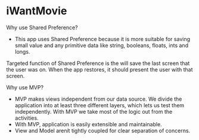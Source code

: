 # iWantMovie

Why use Shared Preference?

- This app uses Shared Preference because it is more suitable for saving small value and any primitive data like string, booleans, floats, ints and longs.

Targeted function of Shared Preference is the will save the last screen that the user was on. When the app restores, it should present the user with that screen.

Why use MVP?

- MVP makes views independent from our data source. We divide the application into at least three different layers, which lets us test them independently. With MVP we take most of the logic out from the activities.
- With MVP, application is easily extensible and maintainable.
- View and Model arenít tightly  coupled for clear separation of concerns.
